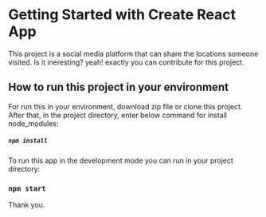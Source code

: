# Getting Started with Create React App

This project is a social media platform that can share the locations someone visited. Is it ineresting? yeah! exactly you can contribute for this project.

## How to run this project in your environment

For run this in your environment, download zip file or clone this project. After that, in the project directory, enter below command for install node_modules:
##### `npm install`

To run this app in the development mode you can run in your project directory:
### `npm start`

Thank you.
